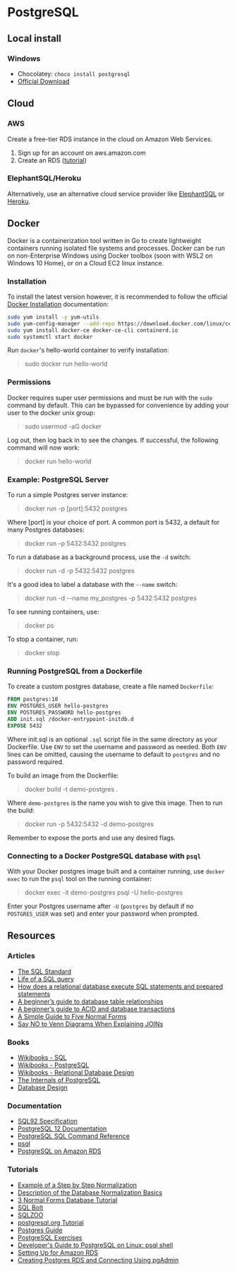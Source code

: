 # PostgreSQL

## Local install
### Windows
- Chocolatey: `choco install postgresql`
- [Official Download](https://www.postgresql.org/download/)

## Cloud
### AWS
Create a free-tier RDS instance in the cloud on Amazon Web Services.
1. Sign up for an account on aws.amazon.com
2. Create an RDS ([tutorial](https://aws.amazon.com/getting-started/tutorials/create-connect-postgresql-db/))

### ElephantSQL/Heroku
Alternatively, use an alternative cloud service provider like [ElephantSQL](https://www.elephantsql.com/docs/index.html) or [Heroku](https://www.heroku.com/postgres).

## Docker
Docker is a containerization tool written in Go to create lightweight containers running isolated file systems and processes. Docker can be run on non-Enterprise Windows using Docker toolbox (soon with WSL2 on Windows 10 Home), or on a Cloud EC2 linux instance.

### Installation
To install the latest version however, it is recommended to follow the official [Docker Installation](https://docs.docker.com/engine/install/centos/) documentation:

```bash
sudo yum install -y yum-utils
sudo yum-config-manager --add-repo https://download.docker.com/linux/centos/docker-ce.repo
sudo yum install docker-ce docker-ce-cli containerd.io
sudo systemctl start docker
```

Run `docker`'s hello-world container to verify installation:
>sudo docker run hello-world

### Permissions
Docker requires super user permissions and must be run with the `sudo` command by default. This can be bypassed for convenience by adding your user to the docker unix group:
>sudo usermod -aG docker <USER>

Log out, then log back in to see the changes. If successful, the following command will now work:
>docker run hello-world

### Example: PostgreSQL Server
To run a simple Postgres server instance:
>docker run -p [port]:5432 postgres

Where [port] is your choice of port. A common port is 5432, a default for many Postgres databases:
>docker run -p 5432:5432 postgres

To run a database as a background process, use the `-d` switch:
>docker run -d -p 5432:5432 postgres

It's a good idea to label a database with the `--name` switch:
>docker run -d --name my_postgres -p 5432:5432 postgres

To see running containers, use:
>docker ps

To stop a container, run:
>docker stop <CONTAINER-NAME-OR-ID>

### Running PostgreSQL from a Dockerfile
To create a custom postgres database, create a file named `Dockerfile`:
```Dockerfile
FROM postgres:10
ENV POSTGRES_USER hello-postgres
ENV POSTGRES_PASSWORD hello-postgres
ADD init.sql /docker-entrypoint-initdb.d
EXPOSE 5432
```

Where init.sql is an optional `.sql` script file in the same directory as your Dockerfile. Use `ENV` to set the username and password as needed. Both `ENV` lines can be omitted, causing the username to default to `postgres` and no password required.

To build an image from the Dockerfile:
>docker build -t demo-postgres .

Where `demo-postgres` is the name you wish to give this image. Then to run the build:
>docker run -p 5432:5432 -d demo-postgres

Remember to expose the ports and use any desired flags.

### Connecting to a Docker PostgreSQL database with `psql`
With your Docker postgres image built and a container running, use `docker exec` to run the `psql` tool on the running container:
>docker exec -it demo-postgres psql -U hello-postgres

Enter your Postgres username after `-U` (`postgres` by default if no `POSTGRES_USER` was set) and enter your password when prompted.

## Resources
### Articles
- [The SQL Standard](https://blog.ansi.org/2018/10/sql-standard-iso-iec-9075-2016-ansi-x3-135/)
- [Life of a SQL query](https://numeracy.co/blog/life-of-a-sql-query)
- [How does a relational database execute SQL statements and prepared statements](https://vladmihalcea.com/relational-database-sql-prepared-statements/)
- [A beginner’s guide to database table relationships](https://vladmihalcea.com/database-table-relationships/)
- [A beginner’s guide to ACID and database transactions](https://vladmihalcea.com/a-beginners-guide-to-acid-and-database-transactions/)
- [A Simple Guide to Five Normal Forms](http://www.bkent.net/Doc/simple5.htm)
- [Say NO to Venn Diagrams When Explaining JOINs](https://blog.jooq.org/2016/07/05/say-no-to-venn-diagrams-when-explaining-joins/)

### Books
- [Wikibooks - SQL](https://en.wikibooks.org/wiki/Structured_Query_Language)
- [Wikibooks - PostgreSQL](https://en.wikibooks.org/wiki/PostgreSQL)
- [Wikibooks - Relational Database Design](https://en.wikibooks.org/wiki/Relational_Database_Design)
- [The Internals of PostgreSQL](http://www.interdb.jp/pg/)
- [Database Design](https://opentextbc.ca/dbdesign01/)

### Documentation
- [SQL92 Specification](http://www.contrib.andrew.cmu.edu/~shadow/sql/sql1992.txt)
- [PostgreSQL 12 Documentation](https://www.postgresql.org/docs/12/index.html)
- [PostgreSQL SQL Command Reference](https://www.postgresql.org/docs/12/sql-commands.html)
- [psql](https://www.postgresql.org/docs/12/app-psql.html)
- [PostgreSQL on Amazon RDS](https://docs.aws.amazon.com/AmazonRDS/latest/UserGuide/CHAP_PostgreSQL.html)

### Tutorials
- [Example of a Step by Step Normalization](https://en.wikipedia.org/wiki/Database_normalization#Example_of_a_step_by_step_normalization)
- [Description of the Database Normalization Basics](https://docs.microsoft.com/en-us/office/troubleshoot/access/database-normalization-description)
- [3 Normal Forms Database Tutorial](http://phlonx.com/resources/nf3/)
- [SQL Bolt](https://sqlbolt.com/)
- [SQLZOO](https://sqlzoo.net/wiki/SQL_Tutorial)
- [postgresql.org Tutorial](https://www.postgresql.org/docs/12/tutorial.html)
- [Postgres Guide](http://www.postgresguide.com/)
- [PostgreSQL Exercises](https://pgexercises.com/)
- [Developer's Guide to PostgreSQL on Linux: psql shell](https://thecodinginterface.com/blog/postgresql-psql-shell/)
- [Setting Up for Amazon RDS](https://docs.aws.amazon.com/AmazonRDS/latest/UserGuide/CHAP_SettingUp.html)
- [Creating Postgres RDS and Connecting Using pgAdmin](https://docs.aws.amazon.com/AmazonRDS/latest/UserGuide/CHAP_GettingStarted.CreatingConnecting.PostgreSQL.html)